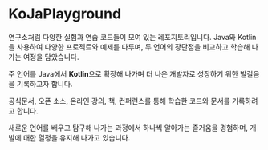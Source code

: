 # KoJaPlayground

연구소처럼 다양한 실험과 연습 코드들이 모여 있는 레포지토리입니다. Java와 Kotlin을 사용하여 다양한 프로젝트와 예제를 다루며, 두 언어의 장단점을 비교하고 학습해 나가는 여정을 담았습니다.

주 언어를 Java에서 **Kotlin**으로 확장해 나가며 더 나은 개발자로 성장하기 위한 발걸음을 기록하고자 합니다. 

공식문서, 오픈 소스, 온라인 강의, 책, 컨퍼런스를 통해 학습한 코드와 문서를 기록하려고 합니다.

새로운 언어를 배우고 탐구해 나가는 과정에서 하나씩 알아가는 즐거움을 경험하며, 개발에 대한 열정을 유지해 나가고 있습니다.